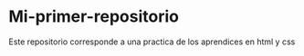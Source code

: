# Mi-primer-repositorio
Este repositorio corresponde a una practica de los aprendices en html y css
